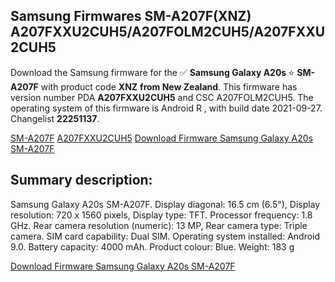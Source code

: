 <h2>Samsung Firmwares SM-A207F(XNZ) A207FXXU2CUH5/A207FOLM2CUH5/A207FXXU2CUH5</h2>
Download the Samsung firmware for the ✅ <strong>Samsung Galaxy A20s </strong> ⭐ <strong>SM-A207F</strong> with product code <strong>XNZ</strong> <strong> from New Zealand</strong>. This firmware has version number PDA <strong>A207FXXU2CUH5</strong> and CSC A207FOLM2CUH5. The operating system of this firmware is Android R , with build date 2021-09-27. Changelist <strong>22251137</strong>.


[SM-A207F](https://samfirm.shop/samsung/model/SM-A207F)
[A207FXXU2CUH5](https://samfirm.shop/samsung/pda/A207FXXU2CUH5)
[Download Firmware Samsung Galaxy A20s SM-A207F](https://samfirm.shop/samsung/firmware/460312)
<h2>Summary description:</h2>
<p>Samsung Galaxy A20s SM-A207F. Display diagonal: 16.5 cm (6.5"), Display resolution: 720 x 1560 pixels, Display type: TFT. Processor frequency: 1.8 GHz. Rear camera resolution (numeric): 13 MP, Rear camera type: Triple camera. SIM card capability: Dual SIM. Operating system installed: Android 9.0. Battery capacity: 4000 mAh. Product colour: Blue. Weight: 183 g</p>


[Download Firmware Samsung Galaxy A20s SM-A207F](https://samfirm.shop/samsung/firmware/460312)
